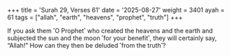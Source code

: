 +++
title = 'Surah 29, Verses 61'
date = '2025-08-27'
weight = 3401
ayah = 61
tags = ["allah", "earth", "heavens", "prophet", "truth"]
+++

If you ask them ˹O Prophet˺ who created the heavens and the earth and subjected the sun and the moon ˹for your benefit˺, they will certainly say, “Allah!” How can they then be deluded ˹from the truth˺?